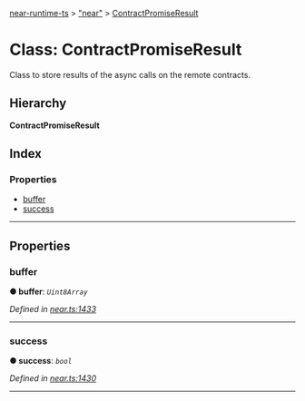 [near-runtime-ts](../README.md) > ["near"](../modules/_near_.md) > [ContractPromiseResult](../classes/_near_.contractpromiseresult.md)

# Class: ContractPromiseResult

Class to store results of the async calls on the remote contracts.

## Hierarchy

**ContractPromiseResult**

## Index

### Properties

* [buffer](_near_.contractpromiseresult.md#buffer)
* [success](_near_.contractpromiseresult.md#success)

---

## Properties

<a id="buffer"></a>

###  buffer

**● buffer**: *`Uint8Array`*

*Defined in [near.ts:1433](https://github.com/nearprotocol/near-runtime-ts/blob/9615ced/near.ts#L1433)*

___
<a id="success"></a>

###  success

**● success**: *`bool`*

*Defined in [near.ts:1430](https://github.com/nearprotocol/near-runtime-ts/blob/9615ced/near.ts#L1430)*

___

